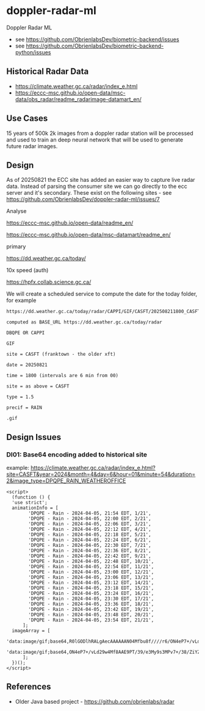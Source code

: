 # doppler-radar-ml
Doppler Radar ML
- see https://github.com/ObrienlabsDev/biometric-backend/issues
- see https://github.com/ObrienlabsDev/biometric-backend-python/issues

## Historical Radar Data
- https://climate.weather.gc.ca/radar/index_e.html
- https://eccc-msc.github.io/open-data/msc-data/obs_radar/readme_radarimage-datamart_en/

## Use Cases
15 years of 500k 2k images from a doppler radar station will be processed and used to train an deep neural network that will be used to generate future radar images.

## Design
  As of 20250821 the ECC site has added an easier way to capture live radar data.  Instead of parsing the consumer site we can go directly to the ecc server and it's secondary. 
  These exist on the following sites - see https://github.com/ObrienlabsDev/doppler-radar-ml/issues/7
  
  Analyse
  
https://eccc-msc.github.io/open-data/readme_en/

https://eccc-msc.github.io/open-data/msc-datamart/readme_en/

primary

https://dd.weather.gc.ca/today/

10x speed (auth)

https://hpfx.collab.science.gc.ca/

  We will create a scheduled service to compute the date for the today folder, for example

```  
https://dd.weather.gc.ca/today/radar/CAPPI/GIF/CASFT/202508211800_CASFT_CAPPI_1.5_RAIN.gif 

computed as BASE_URL https://dd.weather.gc.ca/today/radar

DBQPE OR CAPPI

GIF

site = CASFT (franktown - the older xft)

date = 20250821

time = 1800 (intervals are 6 min from 00)

site = as above = CASFT

type = 1.5

precif = RAIN

.gif

```

  
  

## Design Issues

### DI01: Base64 encoding added to historical site
example: https://climate.weather.gc.ca/radar/index_e.html?site=CASFT&year=2024&month=4&day=6&hour=01&minute=54&duration=2&image_type=DPQPE_RAIN_WEATHEROFFICE
```
<script>
  (function () {
  'use strict';
  animationInfo = [
        'DPQPE - Rain - 2024-04-05, 21:54 EDT, 1/21',
        'DPQPE - Rain - 2024-04-05, 22:00 EDT, 2/21',
        'DPQPE - Rain - 2024-04-05, 22:06 EDT, 3/21',
        'DPQPE - Rain - 2024-04-05, 22:12 EDT, 4/21',
        'DPQPE - Rain - 2024-04-05, 22:18 EDT, 5/21',
        'DPQPE - Rain - 2024-04-05, 22:24 EDT, 6/21',
        'DPQPE - Rain - 2024-04-05, 22:30 EDT, 7/21',
        'DPQPE - Rain - 2024-04-05, 22:36 EDT, 8/21',
        'DPQPE - Rain - 2024-04-05, 22:42 EDT, 9/21',
        'DPQPE - Rain - 2024-04-05, 22:48 EDT, 10/21',
        'DPQPE - Rain - 2024-04-05, 22:54 EDT, 11/21',
        'DPQPE - Rain - 2024-04-05, 23:00 EDT, 12/21',
        'DPQPE - Rain - 2024-04-05, 23:06 EDT, 13/21',
        'DPQPE - Rain - 2024-04-05, 23:12 EDT, 14/21',
        'DPQPE - Rain - 2024-04-05, 23:18 EDT, 15/21',
        'DPQPE - Rain - 2024-04-05, 23:24 EDT, 16/21',
        'DPQPE - Rain - 2024-04-05, 23:30 EDT, 17/21',
        'DPQPE - Rain - 2024-04-05, 23:36 EDT, 18/21',
        'DPQPE - Rain - 2024-04-05, 23:42 EDT, 19/21',
        'DPQPE - Rain - 2024-04-05, 23:48 EDT, 20/21',
        'DPQPE - Rain - 2024-04-05, 23:54 EDT, 21/21',
      ];
  imageArray = [
        'data:image/gif;base64,R0lGODlhRALgAecAAAAAAN04Mfbu8f////r6/ON4eP7+/vLd29w4Mf8AAE9PT/.....QgAOw==',
        'data:image/gif;base64,ON4eP7+/vLd29w4Mf8AAE9PT/39/e3My9s3MPv7+/38/ZiYZjMzZurFwe3Py+Js.....CADs=',
      ];
  })();
</script>

```

## References
- Older Java based project - https://github.com/obrienlabs/radar
